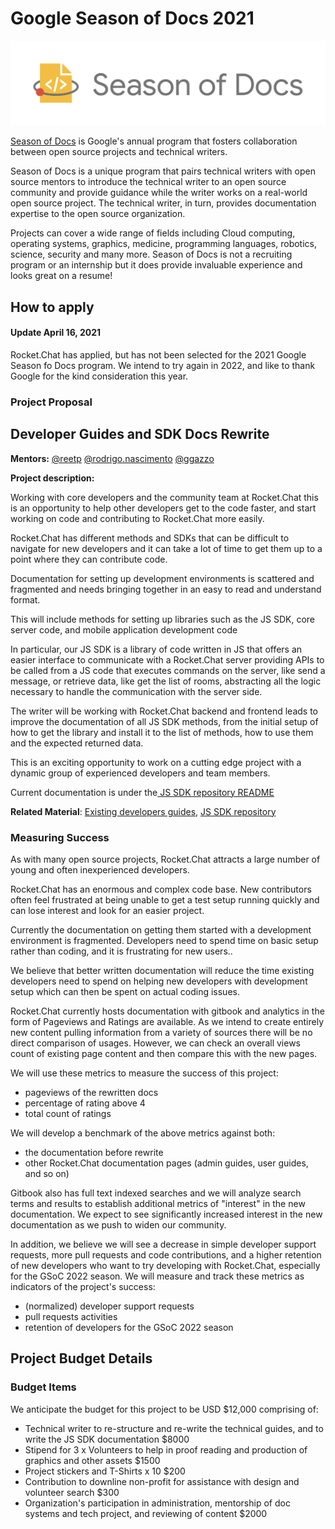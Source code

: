 # Google Season of Docs 2021

[![Google Season of Docs 2019](https://github.com/Sing-Li/bbug/raw/master/images/gsodlogo.png)](https://developers.google.com/season-of-docs/)

[Season of Docs](https://g.co/seasonofdocs) is Google's annual program that fosters collaboration between open source projects and technical writers. 

Season of Docs is a unique program that pairs technical writers with open source mentors to introduce the technical writer to an open source community and provide guidance while the writer works on a real-world open source project. The technical writer, in turn, provides documentation expertise to the open source organization.

Projects can cover a wide range of fields including Cloud computing, operating systems, graphics, medicine, programming languages, robotics, science, security and many more. Season of Docs is not a recruiting program or an internship but it does provide invaluable experience and looks great on a resume!



## How to apply

#### Update April 16, 2021 

Rocket.Chat has applied, but has not been selected for the 2021 Google Season fo Docs program.   We intend to try again in 2022, and like to thank Google for the kind consideration this year.

### Project Proposal

## Developer Guides and SDK Docs Rewrite

**Mentors:**   [@reetp](https://open.rocket.chat/direct/reetp) [ @rodrigo.nascimento](https://open.rocket.chat/direct/rodrigo.nascimento)  [@ggazzo](https://open.rocket.chat/direct/guilherme.gazzo)

**Project description:** 

Working with core developers and the community team at Rocket.Chat this is an opportunity to help other developers get to the code faster, and start working on code and contributing to Rocket.Chat more easily.  
  
Rocket.Chat has different methods and SDKs that can be difficult to navigate for new developers and it can take a lot of time to get them up to a point where they can contribute code.  
  
Documentation for setting up development environments is scattered and fragmented and needs bringing together in an easy to read and understand format.  
  
This will include methods for setting up libraries such as the JS SDK, core server code, and mobile application development code 

In particular, our JS SDK is a library of code written in JS that offers an easier interface to communicate with a Rocket.Chat server providing APIs to be called from a JS code that executes commands on the server, like send a message, or retrieve data, like get the list of rooms, abstracting all the logic necessary to handle the communication with the server side.   
  
The writer  will be working with Rocket.Chat backend and frontend leads to improve the documentation of all JS SDK methods, from the initial setup of how to get the library and install it to the list of methods, how to use them and the expected returned data.   
  
This is an exciting opportunity to work on a cutting edge project with a dynamic group of experienced developers and team members.  
  
Current documentation is under the[ JS SDK repository README](https://github.com/RocketChat/Rocket.Chat.js.SDK)

**Related Material**:  [Existing developers guides](https://docs.rocket.chat/guides/developer),  [JS SDK repository](https://github.com/RocketChat/Rocket.Chat.js.SDK)  

### Measuring Success

As with many open source projects, Rocket.Chat attracts a large number of young and often inexperienced developers.

Rocket.Chat has an enormous and complex code base. New contributors often feel frustrated at being unable to get a test setup running quickly and can lose interest and look for an easier project.

Currently the documentation on getting them started with a development environment is fragmented. Developers need to spend time on basic setup rather than coding, and it is frustrating for new users..

We believe that better written documentation will reduce the time existing developers need to spend on helping new developers with development setup which can then be spent on actual coding issues.     
  
Rocket.Chat currently hosts documentation with gitbook and analytics in the form of Pageviews and Ratings are available. As we intend to create entirely new content pulling information from a variety of sources there will be no direct comparison of usages. However, we can check an overall views count of existing page content and then compare this with the new pages.  
  
We will use these metrics to measure the success of this project:

* pageviews of the rewritten docs
* percentage of rating above 4
* total count of ratings

We will develop a benchmark of the above metrics against both:

* the documentation before rewrite
* other Rocket.Chat documentation pages \(admin guides, user guides, and so on\)

Gitbook also has full text indexed searches and we will analyze search terms and results to establish additional metrics of "interest" in the new documentation. We expect to see significantly increased interest in the new documentation as we push to widen our community.

In addition, we believe we will see a decrease in simple developer support requests, more pull requests and code contributions, and a higher retention of new developers who want to try developing with Rocket.Chat, especially for the GSoC 2022 season.  We will measure and track these metrics as indicators of the project's success:

* \(normalized\) developer support requests
* pull requests activities
* retention of developers for the GSoC 2022 season

## Project Budget Details

### Budget Items 

We anticipate the budget for this project to be USD $12,000 comprising of:

* Technical writer to re-structure and re-write the technical guides,  and to write the JS SDK documentation     $8000
* Stipend for 3 x Volunteers to help in proof reading and production of graphics and other assets  $1500
*  Project stickers and T-Shirts x 10      $200
*  Contribution to downline non-profit for assistance with design and volunteer search    $300
*  Organization's participation in administration, mentorship of doc systems and tech project, and reviewing of content      $2000





